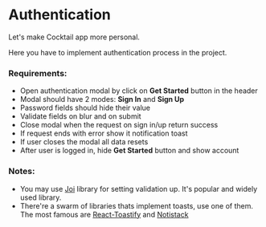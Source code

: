 # Authentication

Let's make Cocktail app more personal.

Here you have to implement authentication process in the project.

### Requirements:

- Open authentication modal by click on <b>Get Started</b> button in the header
- Modal should have 2 modes: <b>Sign In</b> and <b>Sign Up</b>
- Password fields should hide their value
- Validate fields on blur and on submit
- Close modal when the request on sign in/up return success
- If request ends with error show it notification toast
- If user closes the modal all data resets
- After user is logged in, hide <b>Get Started</b> button and show account

### Notes:

- You may use [Joi](https://joi.dev/api/) library for setting validation up. It's popular and widely used library.
- There're a swarm of libraries thats implement toasts, use one of them. The most famous are [React-Toastify](https://www.npmjs.com/package/react-toastify) and [Notistack](https://iamhosseindhv.com/notistack)
